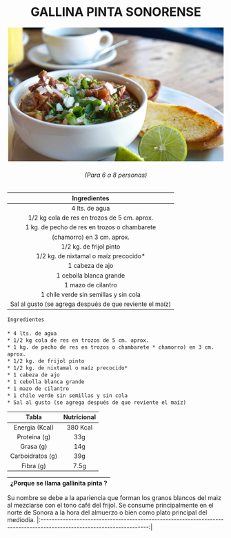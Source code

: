 <div align="center">

# **GALLINA PINTA SONORENSE**

</div>

<p align ="center">
<img src="images/sopa_01.jpg" width="500">
</p>

<div align ="center">

###### *(Para 6 a 8 personas)*

| Ingredientes |
|:------------:|
|4 lts. de agua |
|1/2 kg cola de res en trozos de 5 cm. aprox. |
|1 kg. de pecho de res en trozos o chambarete|
|(chamorro) en 3 cm. aprox.|
|1/2 kg. de frijol pinto|
|1/2 kg. de nixtamal o maíz precocido*|
|1 cabeza de ajo|
|1 cebolla blanca grande|
|1 mazo de cilantro|
|1 chile verde sin semillas y sin cola|
|Sal al gusto (se agrega después de que reviente el maíz)|

</div>

```
Ingredientes

* 4 lts. de agua 
* 1/2 kg cola de res en trozos de 5 cm. aprox.
* 1 kg. de pecho de res en trozos o chambarete * chamorro) en 3 cm. aprox.
* 1/2 kg. de frijol pinto
* 1/2 kg. de nixtamal o maíz precocido*
* 1 cabeza de ajo
* 1 cebolla blanca grande
* 1 mazo de cilantro
* 1 chile verde sin semillas y sin cola
* Sal al gusto (se agrega después de que reviente el maíz)

```

<div align ="center">

| Tabla        |Nutricional |
| :----------: | :--------: |
|Energia (Kcal)| 380 Kcal|
|Proteina (g)  | 33g|
|Grasa (g)     | 14g|
|Carboidratos (g)| 39g|
|Fibra (g)     | 7.5g| 

</div>

| ¿Porque se llama gallinita pinta ? |
|:--------------------------------------------------------------------------------------------------------------------:|
Su nombre se debe a la apariencia que forman los granos blancos del maiz al mezclarse con el tono café del frijol.
Se consume principalmente en el norte de Sonora a la hora del almuerzo o bien como plato principal del mediodia.
|:---------------------------------------------------------------------------------------------------------------------:|

